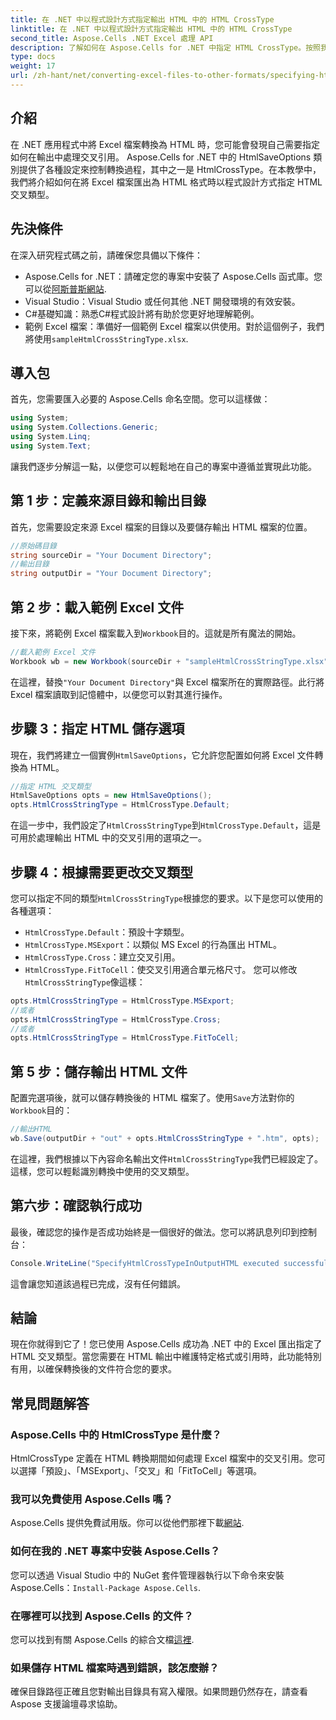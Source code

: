 ```yaml
---
title: 在 .NET 中以程式設計方式指定輸出 HTML 中的 HTML CrossType
linktitle: 在 .NET 中以程式設計方式指定輸出 HTML 中的 HTML CrossType
second_title: Aspose.Cells .NET Excel 處理 API
description: 了解如何在 Aspose.Cells for .NET 中指定 HTML CrossType。按照我們的逐步教學將 Excel 檔案精確轉換為 HTML。
type: docs
weight: 17
url: /zh-hant/net/converting-excel-files-to-other-formats/specifying-html-crosstype-in-output-html/
---
```

## 介紹
在 .NET 應用程式中將 Excel 檔案轉換為 HTML 時，您可能會發現自己需要指定如何在輸出中處理交叉引用。 Aspose.Cells for .NET 中的 HtmlSaveOptions 類別提供了各種設定來控制轉換過程，其中之一是 HtmlCrossType。在本教學中，我們將介紹如何在將 Excel 檔案匯出為 HTML 格式時以程式設計方式指定 HTML 交叉類型。 
## 先決條件
在深入研究程式碼之前，請確保您具備以下條件：
-  Aspose.Cells for .NET：請確定您的專案中安裝了 Aspose.Cells 函式庫。您可以從[阿斯普斯網站](https://releases.aspose.com/cells/net/).
- Visual Studio：Visual Studio 或任何其他 .NET 開發環境的有效安裝。
- C#基礎知識：熟悉C#程式設計將有助於您更好地理解範例。
- 範例 Excel 檔案：準備好一個範例 Excel 檔案以供使用。對於這個例子，我們將使用`sampleHtmlCrossStringType.xlsx`.
## 導入包
首先，您需要匯入必要的 Aspose.Cells 命名空間。您可以這樣做：
```csharp
using System;
using System.Collections.Generic;
using System.Linq;
using System.Text;
```
讓我們逐步分解這一點，以便您可以輕鬆地在自己的專案中遵循並實現此功能。
## 第 1 步：定義來源目錄和輸出目錄
首先，您需要設定來源 Excel 檔案的目錄以及要儲存輸出 HTML 檔案的位置。
```csharp
//原始碼目錄
string sourceDir = "Your Document Directory";
//輸出目錄
string outputDir = "Your Document Directory";
```
## 第 2 步：載入範例 Excel 文件
接下來，將範例 Excel 檔案載入到`Workbook`目的。這就是所有魔法的開始。
```csharp
//載入範例 Excel 文件
Workbook wb = new Workbook(sourceDir + "sampleHtmlCrossStringType.xlsx");
```
在這裡，替換`"Your Document Directory"`與 Excel 檔案所在的實際路徑。此行將 Excel 檔案讀取到記憶體中，以便您可以對其進行操作。
## 步驟 3：指定 HTML 儲存選項
現在，我們將建立一個實例`HtmlSaveOptions`，它允許您配置如何將 Excel 文件轉換為 HTML。
```csharp
//指定 HTML 交叉類型
HtmlSaveOptions opts = new HtmlSaveOptions();
opts.HtmlCrossStringType = HtmlCrossType.Default;
```
在這一步中，我們設定了`HtmlCrossStringType`到`HtmlCrossType.Default`，這是可用於處理輸出 HTML 中的交叉引用的選項之一。
## 步驟 4：根據需要更改交叉類型
您可以指定不同的類型`HtmlCrossStringType`根據您的要求。以下是您可以使用的各種選項：
- `HtmlCrossType.Default`：預設十字類型。
- `HtmlCrossType.MSExport`：以類似 MS Excel 的行為匯出 HTML。
- `HtmlCrossType.Cross`：建立交叉引用。
- `HtmlCrossType.FitToCell`：使交叉引用適合單元格尺寸。
您可以修改`HtmlCrossStringType`像這樣：
```csharp
opts.HtmlCrossStringType = HtmlCrossType.MSExport;
//或者
opts.HtmlCrossStringType = HtmlCrossType.Cross;
//或者
opts.HtmlCrossStringType = HtmlCrossType.FitToCell;
```
## 第 5 步：儲存輸出 HTML 文件
配置完選項後，就可以儲存轉換後的 HTML 檔案了。使用`Save`方法對你的`Workbook`目的：
```csharp
//輸出HTML
wb.Save(outputDir + "out" + opts.HtmlCrossStringType + ".htm", opts);
```
在這裡，我們根據以下內容命名輸出文件`HtmlCrossStringType`我們已經設定了。這樣，您可以輕鬆識別轉換中使用的交叉類型。
## 第六步：確認執行成功
最後，確認您的操作是否成功始終是一個很好的做法。您可以將訊息列印到控制台：
```csharp
Console.WriteLine("SpecifyHtmlCrossTypeInOutputHTML executed successfully.\r\n");
```
這會讓您知道該過程已完成，沒有任何錯誤。
## 結論
現在你就得到它了！您已使用 Aspose.Cells 成功為 .NET 中的 Excel 匯出指定了 HTML 交叉類型。當您需要在 HTML 輸出中維護特定格式或引用時，此功能特別有用，以確保轉換後的文件符合您的要求。
## 常見問題解答
### Aspose.Cells 中的 HtmlCrossType 是什麼？  
HtmlCrossType 定義在 HTML 轉換期間如何處理 Excel 檔案中的交叉引用。您可以選擇「預設」、「MSExport」、「交叉」和「FitToCell」等選項。
### 我可以免費使用 Aspose.Cells 嗎？  
 Aspose.Cells 提供免費試用版。你可以從他們那裡下載[網站](https://releases.aspose.com/).
### 如何在我的 .NET 專案中安裝 Aspose.Cells？  
您可以透過 Visual Studio 中的 NuGet 套件管理器執行以下命令來安裝 Aspose.Cells：`Install-Package Aspose.Cells`.
### 在哪裡可以找到 Aspose.Cells 的文件？  
您可以找到有關 Aspose.Cells 的綜合文檔[這裡](https://reference.aspose.com/cells/net/).
### 如果儲存 HTML 檔案時遇到錯誤，該怎麼辦？  
確保目錄路徑正確且您對輸出目錄具有寫入權限。如果問題仍然存在，請查看 Aspose 支援論壇尋求協助。